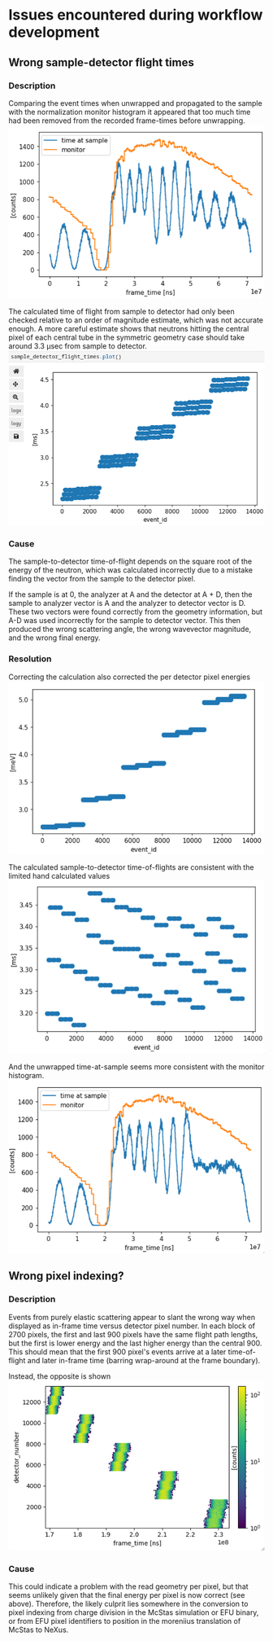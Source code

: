# Issues encountered during workflow development

## Wrong sample-detector flight times
### Description
Comparing the event times when unwrapped and propagated to the sample with the normalization monitor histogram
it appeared that too much time had been removed from the recorded frame-times before unwrapping.
![Screenshot from 2024-08-27 08-24-50.png](Screenshot%20from%202024-08-27%2008-24-50.png)

The calculated time of flight from sample to detector had only been checked relative 
to an order of magnitude estimate, which was not accurate enough.
A more careful estimate shows that neutrons hitting the central pixel of each central tube in the symmetric
geometry case should take around 3.3 &mu;sec from sample to detector.
![Screenshot from 2024-08-27 08-20-49.png](Screenshot%20from%202024-08-27%2008-20-49.png)

### Cause
The sample-to-detector time-of-flight depends on the square root of the energy of the neutron, 
which was calculated incorrectly due to a mistake finding the vector from the sample to the detector pixel.

If the sample is at 0, the analyzer at A and the detector at A + D,
then the sample to analyzer vector is A and the analyzer to detector vector is D.
These two vectors were found correctly from the geometry information, but A-D was used incorrectly
for the sample to detector vector.
This then produced the wrong scattering angle, the wrong wavevector magnitude, and the wrong final energy.

### Resolution
Correcting the calculation also corrected the per detector pixel energies
![Screenshot from 2024-08-27 10-54-08.png](Screenshot%20from%202024-08-27%2010-54-08.png)

The calculated sample-to-detector time-of-flights are consistent with the limited hand calculated values 
![Screenshot from 2024-08-27 10-55-10.png](Screenshot%20from%202024-08-27%2010-55-10.png)

And the unwrapped time-at-sample seems more consistent with the monitor histogram.
![Screenshot from 2024-08-27 10-56-40.png](Screenshot%20from%202024-08-27%2010-56-40.png)


## Wrong pixel indexing?
### Description
Events from purely elastic scattering appear to slant the wrong way when displayed as in-frame time versus detector
pixel number.
In each block of 2700 pixels, the first and last 900 pixels have the same flight path lengths,
but the first is lower energy and the last higher energy than the central 900.
This should mean that the first 900 pixel's events arrive at a later time-of-flight and later in-frame time
(barring wrap-around at the frame boundary).

Instead, the opposite is shown
![Screenshot from 2024-08-28 08-12-56.png](Screenshot%20from%202024-08-28%2008-12-56.png)

### Cause
This could indicate a problem with the read geometry per pixel, but that seems unlikely given
that the final energy per pixel is now correct (see above).
Therefore, the likely culprit lies somewhere in the conversion to pixel indexing from charge division
in the McStas simulation or EFU binary,
or from EFU pixel identifiers to position in the moreniius translation of McStas to NeXus.